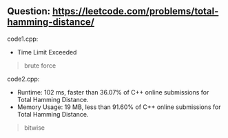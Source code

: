 ## Question: https://leetcode.com/problems/total-hamming-distance/

code1.cpp:
* Time Limit Exceeded
> brute force

code2.cpp:
* Runtime: 102 ms, faster than 36.07% of C++ online submissions for Total Hamming Distance.
* Memory Usage: 19 MB, less than 91.60% of C++ online submissions for Total Hamming Distance.
> bitwise
